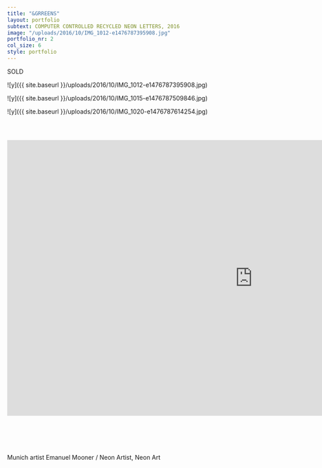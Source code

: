 ```yaml
---
title: "&GRREENS"
layout: portfolio
subtext: COMPUTER CONTROLLED RECYCLED NEON LETTERS, 2016
image: "/uploads/2016/10/IMG_1012-e1476787395908.jpg"
portfolio_nr: 2
col_size: 6
style: portfolio
---
```

SOLD

![y]({{ site.baseurl }}/uploads/2016/10/IMG_1012-e1476787395908.jpg)

![y]({{ site.baseurl }}/uploads/2016/10/IMG_1015-e1476787509846.jpg)

![y]({{ site.baseurl }}/uploads/2016/10/IMG_1020-e1476787614254.jpg)

<span style="height: 30px; display: block;"></span>
<p><iframe src="https://www.youtube.com/watch?v=DrJ4GUZT77o&ab_channel=DompteurMooner" width="1140" height="641" frameborder="0" allowfullscreen="allowfullscreen"></iframe></p>
<span style="height: 60px; display: block;"></span>

Munich artist Emanuel Mooner / Neon Artist, Neon Art

